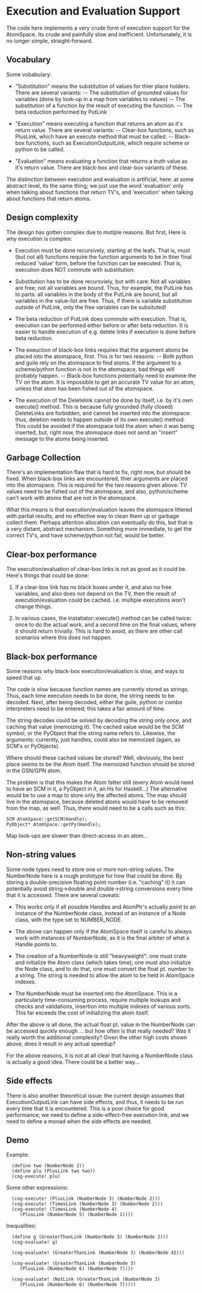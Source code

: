 
Execution and Evaluation Support
================================

The code here implements a very crude form of execution support for
the AtomSpace. Its crude and painfully slow and inefficient.
Unfortunately, it is no longer simple, straight-forward.

Vocabulary
----------
Some vobabulary:

* "Substitution" means the substitution of values for thier place holders.
  There are several variants:
  -- The substitution of grounded values for variables (done by look-up
     in a map from variables to values)
  -- The substitution of a function by the result of executing the
     function.
  -- The beta reduction performed by PutLink

* "Execution" means executing a function that returns an atom as it's
  return value. There are several variants:
  -- Clear-box functions, such as PlusLink, which have an execute method
     that must be called.
  -- Black-box functions, such as ExecutionOutputLink, which require
     scheme or python to be called.

* "Evaluation" means evaluating a function that returns a truth value as
  it's return value. There are black-box and clear-box variants of
  these.

The distinction between execution and evaluation is artificial, here:
at some abstract level, its the same thing; we just use the word
'evaluation' only when talking about functions that return TV's, and
'execution' when talking about functions that return atoms.


Design complexity
-----------------
The design has gotten complex due to mutiple reasons.  But first,
Here is why execution is complex:

* Execution must be done recursively, starting at the leafs.
  That is, must (but not all) functions require the function
  arguments to be in thier final reduced 'value' form, before
  the function can be executed.  That is, execution does NOT
  commute with substitution.

* Substitution has to be done recursviely, but with care: Not all
  variables are free; not all variables are bound. Thus, for example,
  the PutLink has to parts: all variables in the body of the PutLink
  are bound, but all variables in the value-list are free.  Thus,
  if there is variable substitution outside of PutLink, only the
  free variables can be subsituted!

* The beta reduction of PutLink does commute with execution.
  That is, execution can be performed either before or after
  beta reduction. It is easier to handle execution of e.g.
  delete links if execution is done before beta reduction.

* The exeuction of black-box links requires that the argument atoms
  be placed into the atomspace, first. This is for two reasons:
  -- Both python and guile rely on the atomspace to find atoms.
     If the argument to a scheme/python function is not in the
     atomspace, bad things will probably happen.
  -- Black-box functions potentially need to examine the TV on the
     atom.  It is impossible to get an accurate TV value for an
     atom, unless that atom has been fished out of the atomspace.

* The execution of the Deletelink cannot be done by itself, i.e.
  by it's own execute() method. This is because fully grounded
  (fully closed) DeleteLinks are forbidden, and cannot be inserted
  into the atomspace: thus, deletion needs to happen outside of
  its own execute() method.  This could be avoided if the atomspace
  told the atom when it was being inserted, but, right now, the
  atomspace does not send an "insert" message to the atoms being
  inserted.


Garbage Collection
------------------
There's an implementation flaw that is hard to fix, right now, but
should be fixed.  When black-box links are encountered, thier
arguments are placed into the atomspace.  This is required for the
two reasons given above: TV values need to be fished out of the
atomspace, and also, python/scheme can't work with atoms that are not
in the atomspace.

What this means is that execution/evaluation leaves the atomspace
littered with partial results, and no effective way to clean them up
or garbage collect them.  Perhaps attention allocation can eventually do
this, but that is a very distant, abstract mechanism. Something more
immediate, to get the correct TV's, and have scheme/python not fail,
would be better.


Clear-box performance
---------------------
The execution/evaluation of clear-box links is not as good as it could
be.  Here's things that could be done:

1) If a clear-box link has no black boxes under it, and also no free
variables, and also does not depend on the TV, then the result of
execution/evaluation could be cached. i.e. multiple executions won't
change things.

2) In various cases, the Instatiator::execute() method can be called
twice: once to do the actual work, and a second time on the final
values, where it should return trivially.  This is hard to avoid, as
there are other call scenarios where this does not happen.


Black-box performance
---------------------
Some reasons why black-box execution/evaluation is slow, and ways to
speed that up.

The code is slow because function names are currently stored as strings.
Thus, each time execution needs to be done, the string needs to be
decoded.  Next, after being decoded, either the guile, python or combo
interpreters need to be entered; this takes a fair amount of time.

The string decodes could be solved by decoding the string only once,
and caching that value (memoizing it).  The cached value would be the
SCM symbol, or the PyObject that the string name refers to.  Likewise,
the arguments: currently, just handles, could also be memoized (again,
as SCM's or PyObjects).

Where should these cached values be stored? Well, obviously, the best
place seems to be the Atom itself.  The memoized function should be
stored in the GSN/GPN atom.

The problem is that this makes the Atom fatter still (every Atom would
need to have an SCM in it, a PyObject in it, an Hs for Haskell...)
The alternative would be to use a map to store only the affected atoms.
The map should live in the atomspace, because deleted atoms would have
to be removed from the map, as well.  Thus, there would need to be a
calls such as this:

```
SCM AtomSpace::getSCM(Handle);
PyObject* AtomSpace::getPy(Handle);
```

Map look-ups are slower than direct-access in an atom...


Non-string values
-----------------
Some node types need to store one or more non-string values.  The
NumberNode here is a rough prototype for how that could be done. By
storing a double-precision floating point number (i.e. "caching" it)
it can potentially avoid string->double and double->string conversions
every time that it is accessed.  There are several caveats:

 * This works only if all possible Handles and AtomPtr's actually
   point to an instance of the NumberNode class, instead of an
   instance of a Node class, with the type set to NUMBER_NODE.

 * The above can happen only if the AtomSpace itself is careful to
   always work with instances of NumberNode, as it is the final
   arbiter of what a Handle points to.

 * The creation of a NumberNode is still "heavyweight": one must
   crate and initialize the Atom class (which takes time); one
   must also initialize the Node class, and to do that, one must
   convert the float pt. number to a string. The string is needed
   to allow the atom to be held in AtomSpace indexes.

 * The NumberNode must be inserted into the AtomSpace. This is a
   particularly time-consuming process, require multiple lookups and
   checks and validations, insertion into multiple indexes of various
   sorts. This far exceeds the cost of initializing the atom itself.

After the above is all done, the actual float pt. value in the
NumberNode can be accessed quickly enough ... but how often is that
really needed?  Was it really worth the additional complexity? Given
the other high costs shown above, does it result in any actual speedup?

For the above reasons, it is not at all clear that having a NumberNode
class is actually a good idea.  There could be a better way...


Side effects
------------
There is also another theoretical issue: the current design assumes
that ExecutionOutputLink can have side effects, and thus, it needs
to be run every time that it is encountered.  This is a poor choice
for good performance; we need to define a side-effect-free execution
link, and we need to define a monad when the side effects are needed.

Demo
----
Example:
```
  (define two (NumberNode 2))
  (define plu (PlusLink two two))
  (cog-execute! plu)
```
Some other expressions:
```
  (cog-execute! (PlusLink (NumberNode 3) (NumberNode 2)))
  (cog-execute! (TimesLink (NumberNode 3) (NumberNode 2)))
  (cog-execute! (TimesLink (NumberNode 4)
     (PlusLink (NumberNode 5) (NumberNode 1))))
```
Inequalities:
```
  (define g (GreaterThanLink (NumberNode 3) (NumberNode 2)))
  (cog-evaluate! g)

  (cog-evaluate! (GreaterThanLink (NumberNode 3) (NumberNode 42)))

  (cog-evaluate! (GreaterThanLink (NumberNode 3)
     (PlusLink (NumberNode 6) (NumberNode 7))))

  (cog-evaluate! (NotLink (GreaterThanLink (NumberNode 3)
     (PlusLink (NumberNode 6) (NumberNode 7)))))
```
